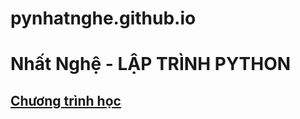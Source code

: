 # pynhatnghe.github.io

# Nhất Nghệ - LẬP TRÌNH PYTHON

## [Chương trình học](http://nhatnghe.com/chuongtrinhhoc/python)
